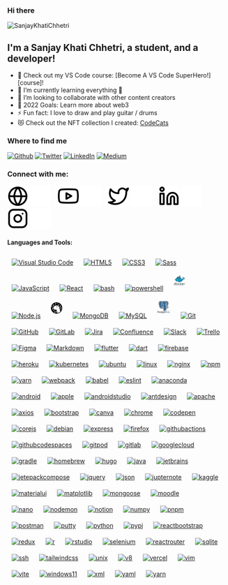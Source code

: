 ### Hi there

<div>
   <!--align left profile views badge  -->
  <img src="https://komarev.com/ghpvc/?username=SanjayKhatiChhetri&label=Profile%20views&color=0e75b6&style=flat" alt="SanjayKhatiChhetri" />
</div>

## I'm a Sanjay Khati Chhetri, a student, and a developer!

- 🔭 Check out my VS Code course: [Become A VS Code SuperHero!][course]!
- 🌱 I’m currently learning everything 🤣
- 👯 I’m looking to collaborate with other content creators
- 🥅 2022 Goals: Learn more about web3
- ⚡ Fun fact: I love to draw and play guitar / drums
- 😻 Check out the NFT collection I created: [CodeCats](https://opensea.io/collection/codecats?search[sortAscending]=true&search[sortBy]=PRICE&search[toggles][0]=BUY_NOW)

<h3>Where to find me</h3>
<p><a href="https://github.com/thmsgbrt" target="_blank"><img alt="Github" src="https://img.shields.io/badge/GitHub-%2312100E.svg?&style=for-the-badge&logo=Github&logoColor=white" /></a> <a href="https://twitter.com/Guibz16" target="_blank"><img alt="Twitter" src="https://img.shields.io/badge/twitter-%231DA1F2.svg?&style=for-the-badge&logo=twitter&logoColor=white" /></a> <a href="https://www.linkedin.com/in/thomas-guibert" target="_blank"><img alt="LinkedIn" src="https://img.shields.io/badge/linkedin-%230077B5.svg?&style=for-the-badge&logo=linkedin&logoColor=white" /></a> <a href="https://medium.com/@th.guibert" target="_blank"><img alt="Medium" src="https://img.shields.io/badge/medium-%2312100E.svg?&style=for-the-badge&logo=medium&logoColor=white" /></a>
</p>

### Connect with me:

[![website](./img/globe-light.svg)](https://codestackr.com#gh-light-mode-only)
[![website](./img/globe-dark.svg)](https://codestackr.com#gh-dark-mode-only)
&nbsp;&nbsp;
[![website](./img/youtube-light.svg)](https://youtube.com/codestackr#gh-light-mode-only)
[![website](./img/youtube-dark.svg)](https://youtube.com/codestackr#gh-dark-mode-only)
&nbsp;&nbsp;
[![website](./img/twitter-light.svg)](https://twitter.com/codestackr#gh-light-mode-only)
[![website](./img/twitter-dark.svg)](https://twitter.com/codestackr#gh-dark-mode-only)
&nbsp;&nbsp;
[![website](./img/linkedin-light.svg)](https://linkedin.com/in/codeSTACKr#gh-light-mode-only)
[![website](./img/linkedin-dark.svg)](https://linkedin.com/in/codeSTACKr#gh-dark-mode-only)
&nbsp;&nbsp;
[![website](./img/instagram-light.svg)](https://instagram.com/codeSTACKr#gh-light-mode-only)
[![website](./img/instagram-dark.svg)](https://instagram.com/codeSTACKr#gh-dark-mode-only)

#### Languages and Tools:

<!-- <p align="left"> -->
  [<img alt="Visual Studio Code" width="26px" src="https://cdn.jsdelivr.net/gh/devicons/devicon/icons/vscode/vscode-original.svg" style="padding:10px;" />]()
  [<img alt="HTML5" width="26px" src="https://cdn.jsdelivr.net/gh/devicons/devicon/icons/html5/html5-original.svg" style="padding:10px;" />]()
  [<img alt="CSS3" width="26px" src="https://cdn.jsdelivr.net/gh/devicons/devicon/icons/css3/css3-original.svg" style="padding:10px;" />]()
  [<img alt="Sass" width="26px" src="https://cdn.jsdelivr.net/gh/devicons/devicon/icons/sass/sass-original.svg" style="padding:10px;" />]()
  [<img alt="JavaScript" width="26px" src="https://cdn.jsdelivr.net/gh/devicons/devicon/icons/javascript/javascript-original.svg" style="padding:10px;" />]()
  [<img alt="React" width="26px" src="https://cdn.jsdelivr.net/gh/devicons/devicon/icons/react/react-original.svg" style="padding:10px;" />]()
  [<img alt="bash" width="26px" src="https://cdn.jsdelivr.net/gh/devicons/devicon/icons/bash/bash-original.svg" style="padding:10px;" />]()
  [<img alt="powershell" width="26px" src="https://cdn.jsdelivr.net/gh/devicons/devicon/icons/powershell/powershell-original.svg" style="padding:10px;" />]()
  [<img alt="docker" width="26px" src="https://raw.githubusercontent.com/devicons/devicon/master/icons/docker/docker-original-wordmark.svg" style="padding:10px;" />]()
  [<img alt="Node.js" width="26px" src="https://cdn.jsdelivr.net/gh/devicons/devicon/icons/nodejs/nodejs-original.svg" style="padding:10px;" />]()
  [<img alt="Deno" width="26px" src="./img/deno-light.svg" style="padding:10px;" />]()
  [<img alt="MongoDB" width="26px" src="https://cdn.jsdelivr.net/gh/devicons/devicon/icons/mongodb/mongodb-original.svg" style="padding:10px;" />]()
  [<img alt="MySQL" width="26px" src="https://cdn.jsdelivr.net/gh/devicons/devicon/icons/mysql/mysql-original.svg" style="padding:10px;" />]()
  [<img alt="postgressql" width="30px" src="https://raw.githubusercontent.com/devicons/devicon/master/icons/postgresql/postgresql-original-wordmark.svg" style="padding:10px;" />]()
  [<img alt="Git" width="26px" src="https://cdn.jsdelivr.net/gh/devicons/devicon/icons/git/git-original.svg" style="padding:10px;" />]()
  [<img alt="GitHub" width="26px" src="https://cdn.jsdelivr.net/gh/devicons/devicon/icons/github/github-original.svg" style="padding:10px;" />]()
  [<img alt="GitLab" width="26px" src="https://cdn.jsdelivr.net/gh/devicons/devicon/icons/gitlab/gitlab-original.svg" style="padding:10px;" />]()
  [<img alt="Jira" width="26px" src="https://cdn.jsdelivr.net/gh/devicons/devicon/icons/jira/jira-original.svg" style="padding:10px;" />]()
  [<img alt="Confluence" width="26px" src="https://cdn.jsdelivr.net/gh/devicons/devicon/icons/confluence/confluence-original.svg" style="padding:10px;" />]()
  [<img alt="Slack" width="26px" src="https://cdn.jsdelivr.net/gh/devicons/devicon/icons/slack/slack-original.svg" style="padding:10px;" />]()
  [<img alt="Trello" width="26px" src="https://cdn.jsdelivr.net/gh/devicons/devicon/icons/trello/trello-original.svg" style="padding:10px;" />]()
  [<img alt="Figma" width="26px" src="https://cdn.jsdelivr.net/gh/devicons/devicon/icons/figma/figma-original.svg" style="padding:10px;" />]()
  [<img alt="Markdown" width="26px" src="https://cdn.jsdelivr.net/gh/devicons/devicon/icons/markdown/markdown-original.svg" style="padding:10px;" />]()
  [<img alt="flutter" width="26px" src="https://cdn.jsdelivr.net/gh/devicons/devicon/icons/flutter/flutter-original.svg" style="padding:10px;" />]()
  [<img alt="dart" width="26px" src="https://cdn.jsdelivr.net/gh/devicons/devicon/icons/dart/dart-original.svg" style="padding:10px;" />]()
  [<img alt="firebase" width="26px" src="https://cdn.jsdelivr.net/gh/devicons/devicon/icons/firebase/firebase-original.svg" style="padding:10px;" />]()
  [<img alt="heroku" width="26px" src="https://cdn.jsdelivr.net/gh/devicons/devicon/icons/heroku/heroku-original.svg" style="padding:10px;" />]()
  [<img alt="kubernetes" width="26px" src="https://cdn.jsdelivr.net/gh/devicons/devicon/icons/kubernetes/kubernetes-original.svg" style="padding:10px;" />]()
  [<img alt="ubuntu" width="26px" src="https://cdn.jsdelivr.net/gh/devicons/devicon/icons/ubuntu/ubuntu-original.svg" style="padding:10px;" />]()
  [<img alt="linux" width="26px" src="https://cdn.jsdelivr.net/gh/devicons/devicon/icons/linux/linux-original.svg" style="padding:10px;" />]()
  [<img alt="nginx" width="26px" src="https://cdn.jsdelivr.net/gh/devicons/devicon/icons/nginx/nginx-original.svg" style="padding:10px;" />]()
  [<img alt="npm" width="26px" src="https://cdn.jsdelivr.net/gh/devicons/devicon/icons/npm/npm-original-wordmark.svg" style="padding:10px;" />]()
  [<img alt="yarn" width="26px" src="https://cdn.jsdelivr.net/gh/devicons/devicon/icons/yarn/yarn-original-wordmark.svg" style="padding:10px;" />]()
  [<img alt="webpack" width="26px" src="https://cdn.jsdelivr.net/gh/devicons/devicon/icons/webpack/webpack-original.svg" style="padding:10px;" />]()
  [<img alt="babel" width="26px" src="https://cdn.jsdelivr.net/gh/devicons/devicon/icons/babel/babel-original.svg" style="padding:10px;" />]()
  [<img alt="eslint" width="26px" src="https://cdn.jsdelivr.net/gh/devicons/devicon/icons/eslint/eslint-original.svg" style="padding:10px;" />]()
  [<img alt="anaconda" width="26px" src="https://cdn.jsdelivr.net/gh/devicons/devicon/icons/anaconda/anaconda-original.svg" style="padding:10px;" />]()
  [<img alt="android" width="26px" src="https://cdn.jsdelivr.net/gh/devicons/devicon/icons/android/android-plain.svg" style="padding:10px;" />]()
  [<img alt="apple" width="26px" src="https://cdn.jsdelivr.net/gh/devicons/devicon/icons/apple/apple-original.svg" style="padding:10px;" />]()
  [<img alt="androidstudio" width="26px" src="https://cdn.jsdelivr.net/gh/devicons/devicon/icons/androidstudio/androidstudio-original.svg" style="padding:10px;" />]()
  [<img alt="antdesign" width="26px" src="https://cdn.jsdelivr.net/gh/devicons/devicon/icons/antdesign/antdesign-original.svg" style="padding:10px;" />]()
  [<img alt="apache" width="26px" src="https://cdn.jsdelivr.net/gh/devicons/devicon/icons/apache/apache-original.svg" style="padding:10px;" />]()
  [<img alt="axios" width="26px" src="https://cdn.jsdelivr.net/gh/devicons/devicon/icons/axios/axios-plain.svg" style="padding:10px;" />]()
  [<img alt="bootstrap" width="26px" src="https://cdn.jsdelivr.net/gh/devicons/devicon/icons/bootstrap/bootstrap-original.svg" style="padding:10px;" />]()
  [<img alt="canva" width="26px" src="https://cdn.jsdelivr.net/gh/devicons/devicon/icons/canva/canva-original.svg" style="padding:10px;" />]()
  [<img alt="chrome" width="26px" src="https://cdn.jsdelivr.net/gh/devicons/devicon/icons/chrome/chrome-original.svg" style="padding:10px;" />]()
  [<img alt="codepen" width="26px" src="https://cdn.jsdelivr.net/gh/devicons/devicon/icons/codepen/codepen-original.svg" style="padding:10px;" />]()
  [<img alt="corejs" width="26px" src="https://cdn.jsdelivr.net/gh/devicons/devicon/icons/corejs/corejs-original.svg" style="padding:10px;" />]()
  [<img alt="debian" width="26px" src="https://cdn.jsdelivr.net/gh/devicons/devicon/icons/debian/debian-original.svg" style="padding:10px;" />]() 
  [<img alt="express" width="26px" src="https://cdn.jsdelivr.net/gh/devicons/devicon/icons/express/express-original.svg" style="padding:10px;" />]()
  [<img alt="firefox" width="26px" src="https://cdn.jsdelivr.net/gh/devicons/devicon/icons/firefox/firefox-original.svg" style="padding:10px;" />]()
  [<img alt="githubactions" width="26px" src="https://cdn.jsdelivr.net/gh/devicons/devicon/icons/githubactions/githubactions-original.svg" style="padding:10px;" />]()
  [<img alt="githubcodespaces" width="26px" src="https://cdn.jsdelivr.net/gh/devicons/devicon/icons/githubcodespaces/githubcodespaces-original.svg" style="padding:10px;" />]()
  [<img alt="gitpod" width="26px" src="https://cdn.jsdelivr.net/gh/devicons/devicon/icons/gitpod/gitpod-plain.svg" style="padding:10px;" />]()
  [<img alt="gitlab" width="26px" src="https://cdn.jsdelivr.net/gh/devicons/devicon/icons/gitlab/gitlab-original.svg" style="padding:10px;" />]()
  [<img alt="googlecloud" width="26px" src="https://cdn.jsdelivr.net/gh/devicons/devicon/icons/googlecloud/googlecloud-original.svg" style="padding:10px;" />]()
  [<img alt="gradle" width="26px" src="https://cdn.jsdelivr.net/gh/devicons/devicon/icons/gradle/gradle-original.svg" style="padding:10px;" />]()
  [<img alt="homebrew" width="26px" src="https://cdn.jsdelivr.net/gh/devicons/devicon/icons/homebrew/homebrew-original.svg" style="padding:10px;" />]()
  [<img alt="hugo" width="26px" src="https://cdn.jsdelivr.net/gh/devicons/devicon/icons/hugo/hugo-original.svg" style="padding:10px;" />]()
  [<img alt="java" width="26px" src="https://cdn.jsdelivr.net/gh/devicons/devicon/icons/java/java-original.svg" style="padding:10px;" />]()
  [<img alt="jetbrains" width="26px" src="https://cdn.jsdelivr.net/gh/devicons/devicon/icons/jetbrains/jetbrains-original.svg" style="padding:10px;" />]()
  [<img alt="jetepackcompose" width="26px" src="https://cdn.jsdelivr.net/gh/devicons/devicon/icons/jetpackcompose/jetpackcompose-original.svg" style="padding:10px;" />]()
  [<img alt="jquery" width="26px" src="https://cdn.jsdelivr.net/gh/devicons/devicon/icons/jquery/jquery-original.svg" style="padding:10px;" />]()
  [<img alt="json" width="26px" src="https://cdn.jsdelivr.net/gh/devicons/devicon/icons/json/json-original.svg" style="padding:10px;" />]()
  [<img alt="jupternote" width="26px" src="https://cdn.jsdelivr.net/gh/devicons/devicon/icons/jupyter/jupyter-original.svg" style="padding:10px;" />]()
  [<img alt="kaggle" width="26px" src="https://cdn.jsdelivr.net/gh/devicons/devicon/icons/kaggle/kaggle-original.svg" style="padding:10px;" />]()
  [<img alt="materialui" width="26px" src="https://cdn.jsdelivr.net/gh/devicons/devicon/icons/materialui/materialui-original.svg" style="padding:10px;" />]()
  [<img alt="matplotlib" width="26px" src="https://cdn.jsdelivr.net/gh/devicons/devicon/icons/matplotlib/matplotlib-original.svg" style="padding:10px;" />]()
  [<img alt="mongoose" width="26px" src="https://cdn.jsdelivr.net/gh/devicons/devicon/icons/mongoose/mongoose-original-wordmark.svg" style="padding:10px;" />]()
  [<img alt="moodle" width="26px" src="https://cdn.jsdelivr.net/gh/devicons/devicon/icons/moodle/moodle-original.svg" style="padding:10px;" />]()  
  [<img alt="nano" width="26px" src="https://cdn.jsdelivr.net/gh/devicons/devicon/icons/nano/nano-original.svg" style="padding:10px;" />]()
  [<img alt="nodemon" width="26px" src="https://cdn.jsdelivr.net/gh/devicons/devicon/icons/nodemon/nodemon-original.svg" style="padding:10px;" />]()
  [<img alt="notion" width="26px" src="https://cdn.jsdelivr.net/gh/devicons/devicon/icons/notion/notion-original.svg" style="padding:10px;" />]()
  [<img alt="numpy" width="26px" src="https://cdn.jsdelivr.net/gh/devicons/devicon/icons/numpy/numpy-original.svg" style="padding:10px;" />]()
  [<img alt="pnpm" width="26px" src="https://cdn.jsdelivr.net/gh/devicons/devicon/icons/pnpm/pnpm-original-wordmark.svg" style="padding:10px;" />]()
  [<img alt="postman" width="26px" src="https://cdn.jsdelivr.net/gh/devicons/devicon/icons/postman/postman-original.svg" style="padding:10px;" />]()
  [<img alt="putty" width="26px" src="https://cdn.jsdelivr.net/gh/devicons/devicon/icons/putty/putty-original.svg" style="padding:10px;" />]()
  [<img alt="python" width="26px" src="https://cdn.jsdelivr.net/gh/devicons/devicon/icons/python/python-original.svg" style="padding:10px;" />]()
  [<img alt="pypi" width="26px" src="https://cdn.jsdelivr.net/gh/devicons/devicon/icons/pypi/pypi-original.svg" style="padding:10px;" />]()
  [<img alt="reactbootstrap" width="26px" src="https://cdn.jsdelivr.net/gh/devicons/devicon/icons/reactbootstrap/reactbootstrap-original.svg" style="padding:10px;" />]()
  [<img alt="redux" width="26px" src="https://cdn.jsdelivr.net/gh/devicons/devicon/icons/redux/redux-original.svg" style="padding:10px;" />]()
  [<img alt="r" width="26px" src="https://cdn.jsdelivr.net/gh/devicons/devicon/icons/r/r-original.svg" style="padding:10px;" />]()
  [<img alt="rstudio" width="26px" src="https://cdn.jsdelivr.net/gh/devicons/devicon/icons/rstudio/rstudio-original.svg" style="padding:10px;" />]()
  [<img alt="selenium  " width="26px" src="https://cdn.jsdelivr.net/gh/devicons/devicon/icons/selenium/selenium-original.svg" style="padding:10px;" />]()
  [<img alt="reactrouter" width="26px" src="https://cdn.jsdelivr.net/gh/devicons/devicon/icons/reactrouter/reactrouter-original.svg" style="padding:10px;" />]()
  [<img alt="sqlite" width="26px" src="https://cdn.jsdelivr.net/gh/devicons/devicon/icons/sqlite/sqlite-original.svg" style="padding:10px;" />]()
  [<img alt="ssh" width="26px" src="https://cdn.jsdelivr.net/gh/devicons/devicon/icons/ssh/ssh-original.svg" style="padding:10px;" />]()
  [<img alt="tailwindcss" width="26px" src="https://cdn.jsdelivr.net/gh/devicons/devicon/icons/tailwindcss/tailwindcss-original.svg" style="padding:10px;" />]()
  [<img alt="unix" width="26px" src="https://cdn.jsdelivr.net/gh/devicons/devicon/icons/unix/unix-original.svg" style="padding:10px;" />]()
  [<img alt="v8" width="26px" src="https://cdn.jsdelivr.net/gh/devicons/devicon/icons/v8/v8-original.svg" style="padding:10px;" />]()
  [<img alt="vercel" width="26px" src="https://cdn.jsdelivr.net/gh/devicons/devicon/icons/vercel/vercel-original.svg" style="padding:10px;" />]()
  [<img alt="vim" width="26px" src="https://cdn.jsdelivr.net/gh/devicons/devicon/icons/vim/vim-original.svg" style="padding:10px;" />]()
  [<img alt="vite" width="26px" src="https://cdn.jsdelivr.net/gh/devicons/devicon/icons/vite/vite-original.svg" style="padding:10px;" />]()
  [<img alt="windows11" width="26px" src="https://cdn.jsdelivr.net/gh/devicons/devicon/icons/windows11/windows11-original.svg" style="padding:10px;" />]()
  [<img alt="xml" width="26px" src="https://cdn.jsdelivr.net/gh/devicons/devicon/icons/xml/xml-original.svg" style="padding:10px;" />]()
  [<img alt="yaml" width="26px" src="https://cdn.jsdelivr.net/gh/devicons/devicon/icons/yaml/yaml-original.svg" style="padding:10px;" />]()
  [<img alt="yarn" width="26px" src="https://cdn.jsdelivr.net/gh/devicons/devicon/icons/yarn/yarn-original.svg" style="padding:10px;" />]()

<!-- </p> -->
